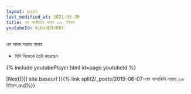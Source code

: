 ```yaml
---
layout: post
last_modified_at: 2021-03-30
title: ওম সৎকীর্তয়ে নামায ১০৮ টাইমস
youtubeId: AibxVB5vKBY
---
```

 
 
 ওম আদম সম্ভাব্য নামায  
 
 -  যিনি নিজেকে তৈরি করেছেন 
 
  
 
  
 
 
 
 
 
 


{% include youtubePlayer.html id=page.youtubeId %}
 
[Next]({{ site.baseurl }}{% link  split2/_posts/2019-06-07-ওম নান্দাকিনি নামায ১০৮ টাইমস.md%})
 
